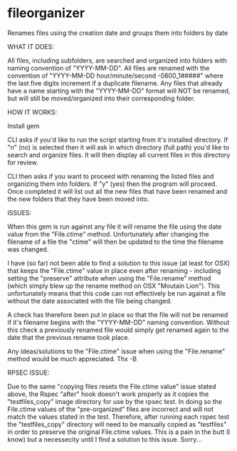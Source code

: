 fileorganizer
=============

Renames files using the creation date and groups them into folders by date

WHAT IT DOES:

All files, including subfolders, are searched and organized into folders with naming convention of "YYYY-MM-DD". All files are renamed with the convention of "YYYY-MM-DD hour/minute/second -0800_1#####" where the last five digits increment if a duplicate filename. Any files that already have a name starting with the "YYYY-MM-DD" format will NOT be renamed, but will still be moved/organized into their corresponding folder.

HOW IT WORKS:

Install gem

CLI asks if you'd like to run the script starting from it's installed directory. If "n" (no) is selected then it will ask in which directory (full path) you'd like to search and organize files. It will then display all current files in this directory for review.

CLI then asks if you want to proceed with renaming the listed files and organizing them into folders. If "y" (yes) then the program will proceed. Once completed it will list out all the new files that have been renamed and the new folders that they have been moved into.

ISSUES:

When this gem is run against any file it will rename the file using the date value from the "File.ctime" method. Unfortunately after changing the filename of a file the "ctime" will then be updated to the time the filename was changed. 

I have (so far) not been able to find a solution to this issue (at least for OSX) that keeps the "File.ctime" value in place even after renaming - including setting the "preserve" attribute when using the "File.rename" method (which simply blew up the rename method on OSX "Moutain Lion"). This unfortunately means that this code can not effectively be run against a file without the date associated with the file being changed. 

A check has therefore been put in place so that the file will not be renamed if it's filename begins with the "YYYY-MM-DD" naming convention. Without this check a previously renamed file would simply get renamed again to the date that the previous rename took place.

Any ideas/solutions to the "File.ctime" issue when using the "File.rename" method would be much appreciated. Thx -B

RPSEC ISSUE:

Due to the same "copying files resets the File.ctime value" issue stated above, the Rspec "after" hook doesn't work properly as it copies the "testfiles_copy" image directory for use by the rpsec test. In doing so the File.ctime values of the "pre-organized" files are incorrect and will not match the values stated in the test. Therefore, after running each rspec test the "testfiles_copy" directory will need to be manually copied as "testfiles" in order to preserve the original File.ctime values. This is a pain in the butt (I know) but a necessecity until I find a solution to this issue. Sorry...